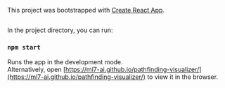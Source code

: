 This project was bootstrapped with [Create React App](https://github.com/facebook/create-react-app).

##

In the project directory, you can run:

### `npm start`

Runs the app in the development mode.<br />
Alternatively, open [https://ml7-ai.github.io/pathfinding-visualizer/](https://ml7-ai.github.io/pathfinding-visualizer/) to view it in the browser.
